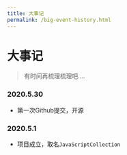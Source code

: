 ```yaml
---
title: 大事记
permalink: /big-event-history.html
---
```


# 大事记

> 有时间再梳理梳理吧....

### 2020.5.30

- 第一次Github提交，开源

### 2020.5.1

- 项目成立，取名`JavaScriptCollection`
